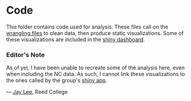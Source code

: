 # Code

This folder contains code used for analysis. These files call on the [wrangling files](../data-raw/wrangle) to clean data, then produce static visualizations. Some of these visualizations are included in the [shiny dashboard](../documents/img).

### Editor's Note

As of yet, I have been unable to recreate some of the analysis here, even when including the NC data. As such, I cannot link these visualizations to the ones called by the group's [shiny app](../documents/app_dashboard.Rmd).

— [Jay Lee](https://github.com/jayleetx), Reed College